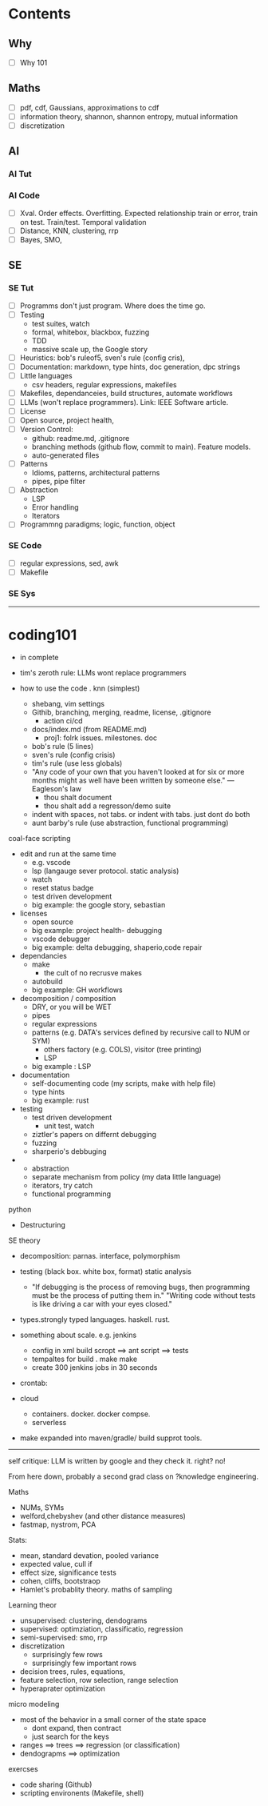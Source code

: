 # Contents

## Why
- [ ] Why 101
## Maths
- [ ] pdf, cdf, Gaussians, approximations to cdf
- [ ] information theory, shannon, shannon entropy, mutual information
- [ ] discretization
## AI
### AI Tut
### AI Code
- [ ] Xval. Order effects. Overfitting. Expected relationship train or error, train on test. Train/test. Temporal validation
- [ ] Distance, KNN, clustering, rrp
- [ ] Bayes, SMO, 
## SE
### SE Tut
- [ ] Programms don't just program. Where does the time go.
- [ ] Testing
  - test suites, watch
  - formal, whitebox, blackbox, fuzzing
  - TDD
  - massive scale up, the Google story
- [ ] Heuristics: bob's ruleof5, sven's rule (config cris),
- [ ] Documentation: markdown, type hints, doc generation, dpc strings
- [ ] Little languages
  - csv headers, regular expressions, makefiles
- [ ] Makefiles, dependanceies, build structures, automate workflows
- [ ] LLMs (won't replace programmers). Link: IEEE Software article.
- [ ] License
- [ ] Open source, project health,
- [ ] Version Control:
   - github: readme.md, .gitignore
   - branching methods (github flow, commit to main). Feature models.
   -  auto-generated files
- [ ] Patterns
  - Idioms, patterns, architectural patterns
  - pipes, pipe filter
- [ ] Abstraction
  - LSP
  - Error handling
  - Iterators
- [ ] Programmng paradigms; logic, function, object 
### SE Code
- [ ] regular expressions, sed, awk
- [ ]  Makefile
### SE Sys

_________

# coding101

- in complete

- tim's zeroth rule: LLMs wont replace programmers
- how to use the code . knn (simplest)
  - shebang, vim settings
  - Githib, branching, merging, readme, license, .gitignore
     - action ci/cd  
  - docs/index.md (from README.md)
    - proj1: folrk issues. milestones. doc
  - bob's rule (5 lines)
  - sven's rule (config crisis)
  - tim's rule (use less globals)
  - "Any code of your own that you haven't looked at for six or more months might as well have been written by someone else." — Eagleson's law
    - thou shalt document
    - thou shalt add a regresson/demo suite
  - indent with spaces, not tabs. or indent with tabs. just dont do both
  - aunt barby's rule (use abstraction, functional programming)

coal-face scripting
- edit and run at the same time
  - e.g. vscode
  - lsp (langauge sever protocol. static analysis)
  - watch 
  - reset status badge
  - test driven development
  - big example: the google story, sebastian
- licenses
  - open source
  - big example: project health- debugging
  - vscode debugger
  - big example: delta debugging, shaperio,code repair
- dependancies
  - make
    - the cult of no recrusve makes  
  - autobuild
  - big example: GH workflows
- decomposition / composition
  - DRY, or you will be WET
  - pipes
  - regular expressions
  - patterns (e.g. DATA's services defined by recursive call to NUM or SYM)
    - others factory (e.g. COLS), visitor (tree printing)
    - LSP
  - big example : LSP
- documentation
  - self-documenting code (my scripts, make with help file)
  - type hints
  - big example: rust
- testing
  - test driven development
    - unit test, watch
  - ziztler's papers on differnt debugging
  - fuzzing
  - sharperio's debbuging 
- - abstraction
  - separate mechanism from policy (my data little language)
  - iterators, try catch
  - functional programming

python
-  Destructuring

SE theory
- decomposition: parnas. interface, polymorphism
- testing (black box. white box, format) static analysis
    - "If debugging is the process of removing bugs, then programming must be the process of putting them in."
    "Writing code without tests is like driving a car with your eyes closed."
- types.strongly typed languages. haskell. rust.

- something about scale. e.g. jenkins
   -  config in xml build scropt ==> ant script ==> tests
   -  tempaltes for build . make make
   -  create 300 jenkins jobs in 30 seconds
- crontab:
- cloud
  - containers. docker. docker compse.
  - serverless
- make expanded into maven/gradle/ build supprot tools.
 
-----

self critique: LLM is written by google and they check it. right? no!

From here down, probably a second grad class on ?knowledge engineering.

Maths
- NUMs, SYMs
- welford,chebyshev (and other distance measures)
- fastmap, nystrom, PCA

Stats:
- mean, standard devation, pooled variance
- expected value, cull if
- effect size, significance tests
- cohen, cliffs, bootstraop
- Hamlet's probablity theory. maths of sampling

Learning theor
- unsupervised: clustering, dendograms
- supervised: optimziation, classificatio, regression
- semi-supervised: smo, rrp
- discretization
  - surprisingly few rows
  - surprisingly few important rows
- decision trees, rules, equations, 
- feature selection, row selection, range selection
- hyperaprater optimization

micro modeling 
- most of the behavior in a small corner of the state space
  - dont expand, then contract
  - just search for the keys
- ranges ==> trees ==> regression (or classification)
- dendograpms ==> optimization

exercses
- code sharing (Github)
- scripting environents (Makefile, shell)

